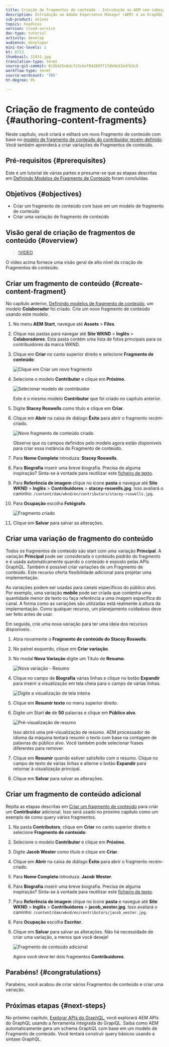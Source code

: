 ```yaml
---
title: Criação de fragmentos de conteúdo - Introdução ao AEM sem cabeçalho - GraphQL
description: Introdução ao Adobe Experience Manager (AEM) e ao GraphQL. Crie e edite um novo Fragmento de conteúdo com base em um Modelo de fragmento de conteúdo. Saiba como criar variações de Fragmentos de conteúdo.
sub-product: ativos
topics: headless
version: cloud-service
doc-type: tutorial
activity: develop
audience: developer
mini-toc-levels: 1
kt: 6713
thumbnail: 22451.jpg
translation-type: tm+mt
source-git-commit: 8c5b425e6dcf23cbef042097f17db9e51bdf63c9
workflow-type: tm+mt
source-wordcount: '785'
ht-degree: 0%

---
```



# Criação de fragmento de conteúdo {#authoring-content-fragments}

Neste capítulo, você criará e editará um novo Fragmento de conteúdo com base no [modelo de fragmento de conteúdo do contribuidor recém-definido](./content-fragment-models.md). Você também aprenderá a criar variações de Fragmentos de conteúdo.

## Pré-requisitos {#prerequisites}

Este é um tutorial de várias partes e presume-se que as etapas descritas em [Definindo Modelos de Fragmento de Conteúdo](./content-fragment-models.md) foram concluídas.

## Objetivos {#objectives}

* Criar um fragmento de conteúdo com base em um modelo de fragmento de conteúdo
* Criar uma variação de fragmento de conteúdo

## Visão geral de criação de fragmentos de conteúdo {#overview}

>[!VIDEO](https://video.tv.adobe.com/v/22451/?quality=12&learn=on)

O vídeo acima fornece uma visão geral de alto nível da criação de Fragmentos de conteúdo.

## Criar um fragmento de conteúdo {#create-content-fragment}

No capítulo anterior, [Definindo modelos de fragmento de conteúdo](./content-fragment-models.md), um modelo **Colaborador** foi criado. Crie um novo fragmento de conteúdo usando este modelo.

1. No menu **AEM Start**, navegue até **Assets** > **Files**.
1. Clique nas pastas para navegar até **Site WKND** > **Inglês** > **Colaboradores**. Esta pasta contém uma lista de fotos principais para os contribuidores da marca WKND.

1. Clique em **Criar** no canto superior direito e selecione **Fragmento de conteúdo**:

   ![Clique em Criar um novo fragmento](assets/author-content-fragments/create-content-fragment-menu.png)

1. Selecione o modelo **Contributor** e clique em **Próximo**.

   ![Selecionar modelo de contribuidor](assets/author-content-fragments/select-contributor-model.png)

   Este é o mesmo modelo **Contributor** que foi criado no capítulo anterior.

1. Digite **Stacey Roswells** como título e clique em **Criar**.
1. Clique em **Abrir** na caixa de diálogo **Êxito** para abrir o fragmento recém-criado.

   ![Novo fragmento de conteúdo criado](assets/author-content-fragments/new-content-fragment.png)

   Observe que os campos definidos pelo modelo agora estão disponíveis para criar essa instância do Fragmento de conteúdo.

1. Para **Nome Completo** introduza: **Stacey Roswells**.
1. Para **Biografia** inserir uma breve biografia. Precisa de alguma inspiração? Sinta-se à vontade para reutilizar este [ficheiro de texto](assets/author-content-fragments/stacey-roswells-bio.txt).
1. Para **Referência de imagem** clique no ícone **pasta** e navegue até **Site WKND** > **Inglês** > **Contribuidores** > **stacey-roswells.jpg**. Isso avaliará o caminho: `/content/dam/wknd/en/contributors/stacey-roswells.jpg`.
1. Para **Ocupação** escolha **Fotógrafo**.

   ![Fragmento criado](assets/author-content-fragments/stacye-roswell-fragment-authored.png)

1. Clique em **Salvar** para salvar as alterações.

## Criar uma variação de fragmento do conteúdo

Todos os fragmentos de conteúdo são start com uma variação **Principal**. A variação **Principal** pode ser considerada o conteúdo *padrão* do fragmento e é usada automaticamente quando o conteúdo é exposto pelas APIs GraphQL. Também é possível criar variações de um Fragmento de conteúdo. Este recurso oferta flexibilidade adicional para projetar uma implementação.

As variações podem ser usadas para canais específicos do público alvo. Por exemplo, uma variação **mobile** pode ser criada que contenha uma quantidade menor de texto ou faça referência a uma imagem específica do canal. A forma como as variações são utilizadas está realmente à altura da implementação. Como qualquer recurso, um planejamento cuidadoso deve ser feito antes de usar.

Em seguida, crie uma nova variação para ter uma ideia dos recursos disponíveis.

1. Abra novamente o **Fragmento de conteúdo do Stacey Roswells**.
1. No painel esquerdo, clique em **Criar variação**.
1. No modal **Nova Variação** digite um Título de **Resumo**.

   ![Nova variação - Resumo](assets/author-content-fragments/new-variation-summary.png)

1. Clique no campo de **Biografia** várias linhas e clique no botão **Expandir** para inserir a visualização em tela cheia para o campo de várias linhas.

   ![Digite a visualização de tela inteira](assets/author-content-fragments/enter-full-screen-view.png)

1. Clique em **Resumir texto** no menu superior direito.

1. Digite um Start **de** de **50** palavras e clique em **Público alvo**.

   ![Pré-visualização de resumo](assets/author-content-fragments/summarize-text-preview.png)

   Isso abrirá uma pré-visualização de resumo. AEM processador de idioma da máquina tentará resumir o texto com base na contagem de palavras do público alvo. Você também pode selecionar frases diferentes para remover.

1. Clique em **Resumir** quando estiver satisfeito com o resumo. Clique no campo de texto de várias linhas e alterne o botão **Expandir** para retornar à visualização principal.

1. Clique em **Salvar** para salvar as alterações.

## Criar um fragmento de conteúdo adicional

Repita as etapas descritas em [Criar um fragmento de conteúdo](#create-content-fragment) para criar um **Contribuidor** adicional. Isso será usado no próximo capítulo como um exemplo de como query vários fragmentos.

1. Na pasta **Contributors**, clique em **Criar** no canto superior direito e selecione **Fragmento de conteúdo**:
1. Selecione o modelo **Contributor** e clique em **Próximo**.
1. Digite **Jacob Wester** como título e clique em **Criar**.
1. Clique em **Abrir** na caixa de diálogo **Êxito** para abrir o fragmento recém-criado.
1. Para **Nome Completo** introduza: **Jacob Wester**.
1. Para **Biografia** inserir uma breve biografia. Precisa de alguma inspiração? Sinta-se à vontade para reutilizar este [ficheiro de texto](assets/author-content-fragments/jacob-wester.txt).
1. Para **Referência de imagem** clique no ícone **pasta** e navegue até **Site WKND** > **Inglês** > **Contribuidores** > **jacob_wester.jpg**. Isso avaliará o caminho: `/content/dam/wknd/en/contributors/jacob_wester.jpg`.
1. Para **Ocupação** escolha **Escritor**.
1. Clique em **Salvar** para salvar as alterações. Não há necessidade de criar uma variação, a menos que você deseje!

   ![Fragmento de conteúdo adicional](assets/author-content-fragments/additional-content-fragment.png)

   Agora você deve ter dois fragmentos **Contribuidores**.

## Parabéns! {#congratulations}

Parabéns, você acabou de criar vários Fragmentos de conteúdo e criar uma variação.

## Próximas etapas {#next-steps}

No próximo capítulo, [Explorar APIs do GraphQL](explore-graphql-api.md), você explorará AEM APIs do GraphQL usando a ferramenta integrada do GrapiQL. Saiba como AEM automaticamente gera um schema GraphQL com base em um modelo de Fragmento de conteúdo. Você tentará construir query básicos usando a sintaxe GraphQL.